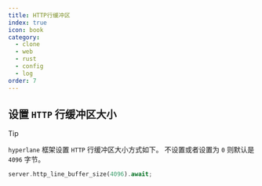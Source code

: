 ```yaml
---
title: HTTP行缓冲区
index: true
icon: book
category:
  - clone
  - web
  - rust
  - config
  - log
order: 7
---
```


<Share colorful />

## 设置 `HTTP` 行缓冲区大小

> [!tip]
>
> `hyperlane` 框架设置 `HTTP` 行缓冲区大小方式如下。
> 不设置或者设置为 `0` 则默认是 `4096` 字节。

```rust
server.http_line_buffer_size(4096).await;
```
